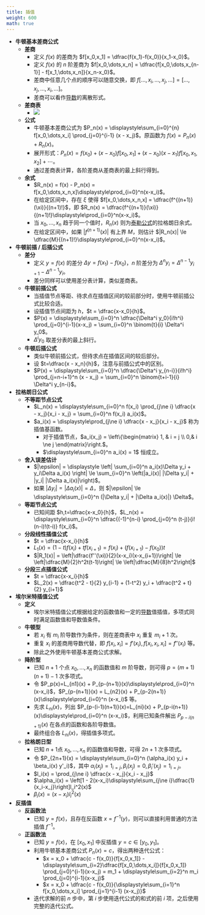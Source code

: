 ```yaml
---
title: 插值
weight: 600
math: true
---
```


- **牛顿基本差商公式**
    - **差商**
        - 定义 $f(x)$ 的差商为 $f[x_0,x_1] = \dfrac{f(x_1)-f(x_0)}{x_1-x_0}$。
        - 定义 $f(x)$ 的 $n$ 阶差商为 $f[x_0,\dots,x_n] = \dfrac{f[x_0,\dots,x_{n-1}] - f[x_1,\dots,x_n]}{x_n-x_0}$。
        - 差商中任意几个点的顺序可以随意交换，即 $f[\dots,x_i,\dots,x_j,\dots] = [\dots,x_j,\dots,x_i,\dots]$。
        - 差商可以看作[导数](/docs/mathematics/calculus/derivative)的离散形式。
    - **差商表**
        - ![](/images/by-name/interpolation/difference-quotient-table.png)
    - **公式**
        - 牛顿基本差商公式为 $P_n(x) = \displaystyle\sum_{i=0}^{n} f[x_0,\dots,x_i] \prod_{j=0}^{i-1} (x - x_j)$。原函数为 $f(x) = P_n(x) + R_n(x)$。
        - 展开形式：$P_n(x) = f(x_0) + (x - x_0)f[x_0,x_1] + (x - x_0)(x - x_1)f[x_0,x_1,x_2] + \cdots$。
        - 通过差商表计算，各阶差商从差商表的最上斜行得到。
    - **余式**
        - $R_n(x) = f(x) - P_n(x) = f[x_0,\dots,x_n,x]\displaystyle\prod_{i=0}^n(x-x_i)$。
        - 在给定区间中，存在 $\xi$ 使得 $f[x_0,\dots,x_n,x] = \dfrac{f^{(n+1)}(\xi)}{(n+1)!}$，即 $R_n(x) = \dfrac{f^{(n+1)}(\xi)}{(n+1)!}\displaystyle\prod_{i=0}^n(x-x_i)$。
        - 当 $x_0,\dots,x_n$ 趋于同一个值时，$R_n(x)$ 则为[泰勒公式](/docs/mathematics/calculus/taylor-formula)的拉格朗日余式。
        - 在给定区间中，如果 $|f^{(n+1)}(x)|$ 有上界 $M$，则估计 $|R_n(x)| \le \dfrac{M}{(n+1)!}\displaystyle\prod_{i=0}^n(x-x_i)$。
- **牛顿前插 / 后插公式**
    - **差分**
        - 定义 $y=f(x)$ 的差分 $\Delta y=f(x_1)-f(x_0)$，$n$ 阶差分为 $\Delta^{n}y_i = \Delta^{n-1} y_{i+1} - \Delta^{n-1}y_i$。
        - 差分同样可以使用差分表计算，类似差商表。
    - **牛顿前插公式**
        - 当插值节点等距、待求点在插值区间的较前部分时，使用牛顿前插公式比较合适。
        - 设插值节点间距为 $h$，$t = \dfrac{x-x_0}{h}$。
        - $P(x) = \displaystyle\sum_{i=0}^n \dfrac{\Delta^i y_0}{i!h^i} \prod_{j=0}^{i-1}(x-x_j) = \sum_{i=0}^n \binom{t}{i} \Delta^i y_0$。
        - $\Delta^i y_0$ 取差分表的最上斜行。
    - **牛顿后插公式**
        - 类似牛顿前插公式，但待求点在插值区间的较后部分。
        - 设 $t=\dfrac{x - x_n}{h}$，注意与前插公式中的区别。
        - $P(x) = \displaystyle\sum_{i=0}^n \dfrac{\Delta^i y_{n-i}}{i!h^i} \prod_{j=n-i+1}^n (x - x_j) =  \sum_{i=0}^n \binom{t+i-1}{i} \Delta^i y_{n-i}$。
- **拉格朗日公式**
    - **不等距节点公式**
        - $L_n(x) = \displaystyle\sum_{i=0}^n f(x_i) \prod_{j\ne i} \dfrac{x - x_j}{x_i - x_j} = \sum_{i=0}^n f(x_i) a_i(x)$。
        - $a_i(x) = \displaystyle\prod_{j\ne i} \dfrac{x - x_j}{x_i - x_j}$ 称为插值基函数。
            - 对于插值节点，$a_i(x_j) = \left\{\begin{matrix} 1, & i = j \\ 0,& i \ne j \end{matrix}\right.$。
            - $\displaystyle\sum_{i=0}^n a_i(x) = 1$ 恒成立。
    - **舍入误差估计**
        - $|\epsilon| = \displaystyle \left| \sum_{i=0}^n a_i(x)\Delta y_i + y_i\Delta a_i(x) \right| \le \sum_{i=0}^n \left(|a_i(x)| |\Delta y_i| + |y_i| |\Delta a_i(x)|\right)$。
        - 如果 $|\Delta y_i| = |\Delta a_i(x)| = \Delta$，则 $|\epsilon| \le \displaystyle\sum_{i=0}^n (|\Delta y_i| + |\Delta a_i(x)|) \Delta$。
    - **等距节点公式**
        - 已知间距 $h,t=\dfrac{x-x_0}{h}$，$L_n(x) = \displaystyle\sum_{i=0}^n \dfrac{(-1)^{n-i} \prod_{j=0}^n (t-j)}{i!(n-i)!(t-i)} f(x_i)$。
    - **分段线性插值公式**
        - $t = \dfrac{x-x_i}{h}$
        - $L_1(x) = (1-t)f(x_i) + tf(x_{i+1}) = f(x_i) + (f(x_{i+1}) - f(x_0)) t$
        - $|R_1(x)| = \left|\dfrac{f''(\xi)}{2}(x-x_i)(x-x_{i+1})\right| \le \left|\dfrac{M}{2}h^2t(t-1)\right| \le \left|\dfrac{M}{8}h^2\right|$
    - **分段三点插值公式**
        - $t = \dfrac{x-x_i}{h}$
        - $L_2(x) = \dfrac{t^2 - t}{2} y_{i-1} + (1-t^2) y_i + \dfrac{t^2 + t}{2} y_{i+1}$
- **埃尔米特插值公式**
    - **定义**
        - 埃尔米特插值公式根据给定的函数值和一定的[导数](/docs/mathematics/calculus/derivative)值插值，多项式同时满足函数值和导数值条件。
    - **牛顿型**
        - 若 $x_i$ 有 $m_i$ 阶导数作为条件，则在差商表中 $x_i$ 重复 $m_i+1$ 次。
        - 重复 $x_i$ 的差商用导数代替，即 $f[x_i,x_i] = f'(x_i),f[x_i,x_i,x_i]=f''(x_i)$ 等。
        - 除此之外使用牛顿基本差商公式求解。
    - **降阶型**
        - 已知 $n+1$ 个点 $x_0,\dots,x_n$ 的函数值和 $m$ 阶导数，则可得 $p=(m+1)(n+1)-1$ 次多项式。
        - 令 $P_p(x)=L_{n1}(x) + P_{p-(n+1)}(x)\displaystyle\prod_{i=0}^n (x-x_i)$，$P_{p-(n+1)}(x) = L_{n2}(x) + P_{p-2(n+1)}(x)\displaystyle\prod_{i=0}^n (x-x_i)$ 等。
        - 先求 $L_{ni}(x)$，列出 $P_{p-(i-1)(n+1)}(x)=L_{ni}(x) + P_{p-i(n+1)}(x)\displaystyle\prod_{i=0}^n (x-x_i)$，利用已知条件解出 $P_{p-i(n+1)}(x)$ 在各点的函数和各阶导数值。
        - 最终组合各 $L_{ni}(x)$，得插值多项式。
    - **拉格朗日型**
        - 已知 $n+1$点 $x_0,\dots,x_n$ 的函数值和导数，可得 $2n+1$ 次多项式。
        - 令 $P_{2n+1}(x) = \displaystyle\sum_{i=0}^n (\alpha_i(x) y_i + \beta_i(x) y'_i)$，其中 $\alpha_i(x_j) = 1_{i=j},\beta_i(x_j)=0,\beta_i'(x_j)=1_{i=j}$。
        - $l_i(x) = \prod_{j\ne i} \dfrac{x - x_j}{x_i - x_j}$
        - $\alpha_i(x) = \left[1 - 2(x-x_i)\displaystyle\sum_{j\ne i}\dfrac{1}{x_i-x_j}\right]l_i^2(x)$
        - $\beta_i(x) = (x - x_i)l_i^2(x)$
- **反插值**
    - **反函数法**
        - 已知 $y=f(x)$，且存在反函数 $x=f^{-1}(y)$，则可以直接利用普通的方法插值 $f^{-1}$。
    - **正函数法**
        - 已知 $y=f(x)$，在 $[x_0,x_1]$ 中反插值 $y=c \in [y_0,y_1]$。
        - 利用牛顿基本差商公式 $P_n(x)=c$，得出两种迭代公式：
            - $x = x_0 + \dfrac{c - f(x_0)}{f[x_0,x_1]} - \displaystyle\sum_{i=2}\dfrac{f[x_0,\dots,x_i]}{f[x_0,x_1]} \prod_{j=0}^{i-1}(x-x_j) = m_1 + \displaystyle\sum_{i=2}^n m_i \prod_{j=0}^{i-1}(x-x_j)$
            - $x = x_0 + \dfrac{c - f(x_0)}{\displaystyle\sum_{i=1}^n f[x_0,\dots,x_i] \prod_{j=1}^{i-1} (x-x_j)}$
        - 迭代求解的前 $n$ 步中，第 $i$ 步使用迭代公式的和式的前 $i$ 项，之后使用完整的迭代公式。
